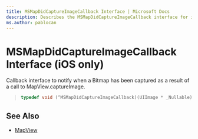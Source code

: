 ```yaml
---
title: MSMapDidCaptureImageCallback Interface | Microsoft Docs
description: Describes the MSMapDidCaptureImageCallback interface for iOS and provides the interface's syntax and additional references.
ms.author: pablocan
---
```


# MSMapDidCaptureImageCallback Interface (iOS only)

Callback interface to notify when a Bitmap has been captured as a result of a call to MapView.captureImage.

>```objectivec
> typedef void (^MSMapDidCaptureImageCallback)(UIImage * _Nullable)
>```

## See Also

* [MapView](../MapView-class.md)